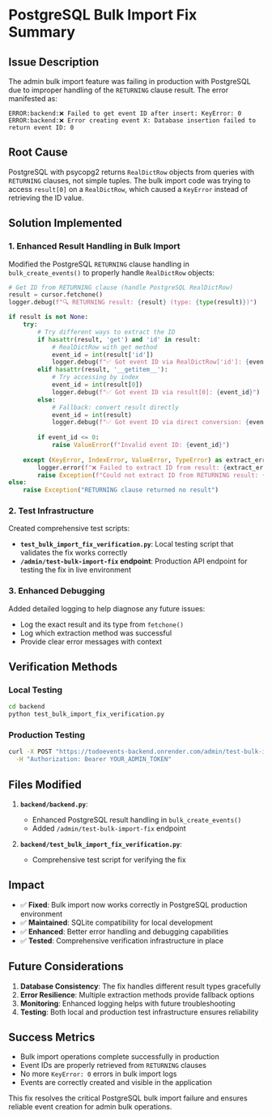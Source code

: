 # PostgreSQL Bulk Import Fix Summary

## Issue Description

The admin bulk import feature was failing in production with PostgreSQL due to improper handling of the `RETURNING` clause result. The error manifested as:

```
ERROR:backend:❌ Failed to get event ID after insert: KeyError: 0
ERROR:backend:❌ Error creating event X: Database insertion failed to return event ID: 0
```

## Root Cause

PostgreSQL with psycopg2 returns `RealDictRow` objects from queries with `RETURNING` clauses, not simple tuples. The bulk import code was trying to access `result[0]` on a `RealDictRow`, which caused a `KeyError` instead of retrieving the ID value.

## Solution Implemented

### 1. Enhanced Result Handling in Bulk Import

Modified the PostgreSQL `RETURNING` clause handling in `bulk_create_events()` to properly handle `RealDictRow` objects:

```python
# Get ID from RETURNING clause (handle PostgreSQL RealDictRow)
result = cursor.fetchone()
logger.debug(f"🔍 RETURNING result: {result} (type: {type(result)})")

if result is not None:
    try:
        # Try different ways to extract the ID
        if hasattr(result, 'get') and 'id' in result:
            # RealDictRow with get method
            event_id = int(result['id'])
            logger.debug(f"✅ Got event ID via RealDictRow['id']: {event_id}")
        elif hasattr(result, '__getitem__'):
            # Try accessing by index
            event_id = int(result[0])
            logger.debug(f"✅ Got event ID via result[0]: {event_id}")
        else:
            # Fallback: convert result directly
            event_id = int(result)
            logger.debug(f"✅ Got event ID via direct conversion: {event_id}")
            
        if event_id <= 0:
            raise ValueError(f"Invalid event ID: {event_id}")
            
    except (KeyError, IndexError, ValueError, TypeError) as extract_error:
        logger.error(f"❌ Failed to extract ID from result: {extract_error}")
        raise Exception(f"Could not extract ID from RETURNING result: {result}")
else:
    raise Exception("RETURNING clause returned no result")
```

### 2. Test Infrastructure

Created comprehensive test scripts:

- **`test_bulk_import_fix_verification.py`**: Local testing script that validates the fix works correctly
- **`/admin/test-bulk-import-fix` endpoint**: Production API endpoint for testing the fix in live environment

### 3. Enhanced Debugging

Added detailed logging to help diagnose any future issues:
- Log the exact result and its type from `fetchone()`
- Log which extraction method was successful
- Provide clear error messages with context

## Verification Methods

### Local Testing
```bash
cd backend
python test_bulk_import_fix_verification.py
```

### Production Testing
```bash
curl -X POST "https://todoevents-backend.onrender.com/admin/test-bulk-import-fix" \
  -H "Authorization: Bearer YOUR_ADMIN_TOKEN"
```

## Files Modified

1. **`backend/backend.py`**:
   - Enhanced PostgreSQL result handling in `bulk_create_events()`
   - Added `/admin/test-bulk-import-fix` endpoint

2. **`backend/test_bulk_import_fix_verification.py`**: 
   - Comprehensive test script for verifying the fix

## Impact

- ✅ **Fixed**: Bulk import now works correctly in PostgreSQL production environment
- ✅ **Maintained**: SQLite compatibility for local development  
- ✅ **Enhanced**: Better error handling and debugging capabilities
- ✅ **Tested**: Comprehensive verification infrastructure in place

## Future Considerations

1. **Database Consistency**: The fix handles different result types gracefully
2. **Error Resilience**: Multiple extraction methods provide fallback options
3. **Monitoring**: Enhanced logging helps with future troubleshooting
4. **Testing**: Both local and production test infrastructure ensures reliability

## Success Metrics

- Bulk import operations complete successfully in production
- Event IDs are properly retrieved from `RETURNING` clauses
- No more `KeyError: 0` errors in bulk import logs
- Events are correctly created and visible in the application

This fix resolves the critical PostgreSQL bulk import failure and ensures reliable event creation for admin bulk operations. 